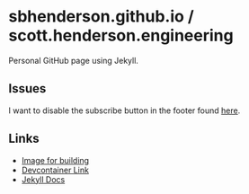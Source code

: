 # sbhenderson.github.io / scott.henderson.engineering

Personal GitHub page using Jekyll.

## Issues

I want to disable the subscribe button in the footer found [here](https://github.com/jekyll/minima/blob/master/_includes/footer.html).

## Links

* [Image for building](https://hub.docker.com/r/bretfisher/jekyll/)
* [Devcontainer Link](https://github.com/devcontainers/templates/tree/main/src/jekyll)
* [Jekyll Docs](https://jekyllrb.com/docs/)
